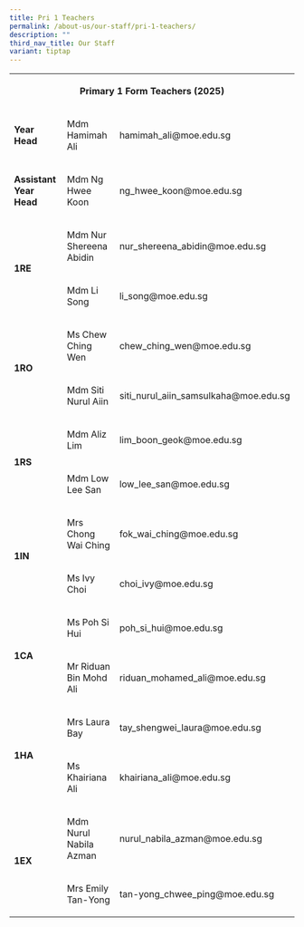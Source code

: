 ```yaml
---
title: Pri 1 Teachers
permalink: /about-us/our-staff/pri-1-teachers/
description: ""
third_nav_title: Our Staff
variant: tiptap
---
```

<table style="minWidth: 75px">
<colgroup>
<col>
<col>
<col>
</colgroup>
<tbody>
<tr>
<th rowspan="1" colspan="3">
<p>Primary 1 Form Teachers (2025)</p>
</th>
</tr>
<tr>
<td rowspan="1" colspan="1">
<p><strong>Year Head</strong>
</p>
</td>
<td rowspan="1" colspan="1">
<p>Mdm Hamimah Ali</p>
</td>
<td rowspan="1" colspan="1">
<p>hamimah_ali@moe.edu.sg</p>
</td>
</tr>
<tr>
<td rowspan="1" colspan="1">
<p><strong>Assistant Year Head</strong>
</p>
</td>
<td rowspan="1" colspan="1">
<p>Mdm Ng Hwee Koon</p>
</td>
<td rowspan="1" colspan="1">
<p>ng_hwee_koon@moe.edu.sg</p>
</td>
</tr>
<tr>
<td rowspan="2" colspan="1">
<p><strong>1RE</strong>
</p>
</td>
<td rowspan="1" colspan="1">
<p>Mdm Nur Shereena Abidin</p>
</td>
<td rowspan="1" colspan="1">
<p>nur_shereena_abidin@moe.edu.sg</p>
</td>
</tr>
<tr>
<td rowspan="1" colspan="1">
<p>Mdm Li Song</p>
</td>
<td rowspan="1" colspan="1">
<p>li_song@moe.edu.sg</p>
</td>
</tr>
<tr>
<td rowspan="2" colspan="1">
<p><strong>1RO</strong>
</p>
</td>
<td rowspan="1" colspan="1">
<p>Ms Chew Ching Wen</p>
</td>
<td rowspan="1" colspan="1">
<p>chew_ching_wen@moe.edu.sg</p>
</td>
</tr>
<tr>
<td rowspan="1" colspan="1">
<p>Mdm Siti Nurul Aiin</p>
</td>
<td rowspan="1" colspan="1">
<p>siti_nurul_aiin_samsulkaha@moe.edu.sg</p>
</td>
</tr>
<tr>
<td rowspan="2" colspan="1">
<p><strong>1RS</strong>
</p>
</td>
<td rowspan="1" colspan="1">
<p>Mdm Aliz Lim</p>
</td>
<td rowspan="1" colspan="1">
<p>lim_boon_geok@moe.edu.sg</p>
</td>
</tr>
<tr>
<td rowspan="1" colspan="1">
<p>Mdm Low Lee San</p>
</td>
<td rowspan="1" colspan="1">
<p>low_lee_san@moe.edu.sg</p>
</td>
</tr>
<tr>
<td rowspan="2" colspan="1">
<p><strong>1IN</strong>
</p>
</td>
<td rowspan="1" colspan="1">
<p>Mrs Chong Wai Ching</p>
</td>
<td rowspan="1" colspan="1">
<p>fok_wai_ching@moe.edu.sg</p>
</td>
</tr>
<tr>
<td rowspan="1" colspan="1">
<p>Ms Ivy Choi</p>
</td>
<td rowspan="1" colspan="1">
<p>choi_ivy@moe.edu.sg</p>
</td>
</tr>
<tr>
<td rowspan="2" colspan="1">
<p><strong>1CA</strong>
</p>
</td>
<td rowspan="1" colspan="1">
<p>Ms Poh Si Hui</p>
</td>
<td rowspan="1" colspan="1">
<p>poh_si_hui@moe.edu.sg</p>
</td>
</tr>
<tr>
<td rowspan="1" colspan="1">
<p>Mr Riduan Bin Mohd Ali</p>
</td>
<td rowspan="1" colspan="1">
<p>riduan_mohamed_ali@moe.edu.sg</p>
</td>
</tr>
<tr>
<td rowspan="2" colspan="1">
<p><strong>1HA</strong>
</p>
</td>
<td rowspan="1" colspan="1">
<p>Mrs Laura Bay</p>
</td>
<td rowspan="1" colspan="1">
<p>tay_shengwei_laura@moe.edu.sg</p>
</td>
</tr>
<tr>
<td rowspan="1" colspan="1">
<p>Ms Khairiana Ali</p>
</td>
<td rowspan="1" colspan="1">
<p>khairiana_ali@moe.edu.sg</p>
</td>
</tr>
<tr>
<td rowspan="2" colspan="1">
<p><strong>1EX</strong>
</p>
</td>
<td rowspan="1" colspan="1">
<p>Mdm Nurul Nabila Azman</p>
</td>
<td rowspan="1" colspan="1">
<p>nurul_nabila_azman@moe.edu.sg</p>
</td>
</tr>
<tr>
<td rowspan="1" colspan="1">
<p>Mrs Emily Tan-Yong</p>
</td>
<td rowspan="1" colspan="1">
<p>tan-yong_chwee_ping@moe.edu.sg</p>
</td>
</tr>
</tbody>
</table>
<p></p>